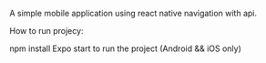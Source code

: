 A simple mobile application using react native navigation with api.

How to run projecy:

npm install
Expo start to run the project (Android && iOS only)

